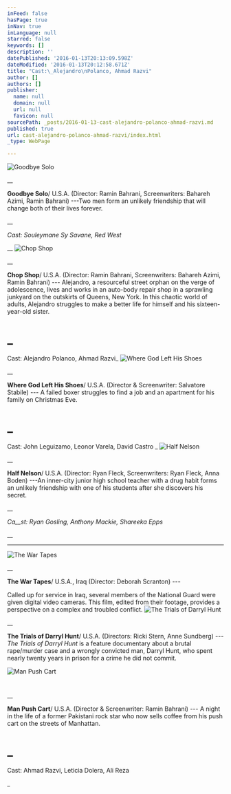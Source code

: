 ```yaml
---
inFeed: false
hasPage: true
inNav: true
inLanguage: null
starred: false
keywords: []
description: ''
datePublished: '2016-01-13T20:13:09.598Z'
dateModified: '2016-01-13T20:12:58.671Z'
title: "Cast:\_Alejandro\nPolanco, Ahmad Razvi"
author: []
authors: []
publisher:
  name: null
  domain: null
  url: null
  favicon: null
sourcePath: _posts/2016-01-13-cast-alejandro-polanco-ahmad-razvi.md
published: true
url: cast-alejandro-polanco-ahmad-razvi/index.html
_type: WebPage

---
```

![Goodbye Solo](https://the-grid-user-content.s3-us-west-2.amazonaws.com/27edbdd6-af8e-4ae5-b860-5a1ffe93278f.jpg)

__

**Goodbye Solo**/ U.S.A. (Director:
Ramin Bahrani, Screenwriters: Bahareh
Azimi, Ramin Bahrani) ---Two men form an unlikely friendship
that will change both of their lives forever.

__

_Cast: Souleymane Sy Savane, Red West_

__
![Chop Shop](https://the-grid-user-content.s3-us-west-2.amazonaws.com/41e0345b-3c40-441e-a395-fbe674c9c18f.jpg)

__

**Chop Shop**/ U.S.A. (Director: Ramin
Bahrani, Screenwriters: Bahareh Azimi,
Ramin Bahrani) --- Alejandro, a resourceful street
orphan on the verge of adolescence, lives and works in an auto-body repair shop
in a sprawling junkyard on the outskirts of Queens, New York. In this chaotic
world of adults, Alejandro struggles to make a better life for himself and his
sixteen-year-old sister.

# _

Cast: Alejandro
Polanco, Ahmad Razvi_
![Where God Left His Shoes](https://the-grid-user-content.s3-us-west-2.amazonaws.com/fea34af8-3272-41da-b21c-9c6dbc3e2c02.jpg)

__

**Where God Left His Shoes**/ U.S.A. (Director
& Screenwriter: Salvatore Stabile) --- A failed boxer
struggles to find a job and an apartment for his family on Christmas Eve.

# _

Cast: John
Leguizamo, Leonor Varela, David Castro _
![Half Nelson](https://the-grid-user-content.s3-us-west-2.amazonaws.com/3bc73a9a-f03e-4a55-9601-6bf464a51685.jpg)

__

**Half Nelson**/ U.S.A. (Director: Ryan
Fleck, Screenwriters: Ryan Fleck, Anna
Boden) ---An
inner-city junior high school teacher with a drug habit forms an unlikely
friendship with one of his students after she discovers his secret.

__

_Ca__st: Ryan Gosling, Anthony Mackie, Shareeka Epps_

__

____
![The War Tapes](https://the-grid-user-content.s3-us-west-2.amazonaws.com/e2ac8b8b-0361-46bd-b0d9-622c6bc989a5.jpg)

__

**The War Tapes**/ U.S.A., Iraq
(Director: Deborah Scranton) ---

Called up for service in Iraq,
several members of the National Guard were given digital video cameras. This
film, edited from their footage, provides a perspective on a complex and
troubled conflict.
![The Trials of Darryl Hunt](https://s3-us-west-2.amazonaws.com/the-grid-img/p/33a24f5fbf395b10052608f9a44f2528357ad582.jpg)

__

**The Trials of Darryl Hunt**/ U.S.A. (Directors: Ricki Stern,
Anne Sundberg) --- _The Trials of Darryl Hunt_ is a feature
documentary about a brutal rape/murder case and a wrongly convicted man, Darryl
Hunt, who spent nearly twenty years in prison for a crime he did not commit.

![Man Push Cart](https://the-grid-user-content.s3-us-west-2.amazonaws.com/db855fef-3948-4f2e-aed3-30b3104b4af6.jpg)

# 

__

**Man Push Cart**/ U.S.A. (Director
& Screenwriter: Ramin Bahrani) --- A night in the life
of a former Pakistani rock star who now sells coffee from his push cart on the
streets of Manhattan.

# _

Cast: Ahmad
Razvi, Leticia Dolera, Ali Reza 

_